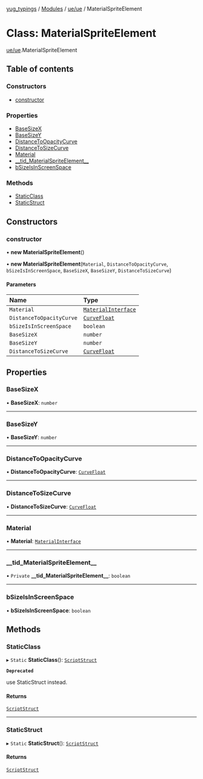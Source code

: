 [yug_typings](../README.md) / [Modules](../modules.md) / [ue/ue](../modules/ue_ue.md) / MaterialSpriteElement

# Class: MaterialSpriteElement

[ue/ue](../modules/ue_ue.md).MaterialSpriteElement

## Table of contents

### Constructors

- [constructor](ue_ue.MaterialSpriteElement.md#constructor)

### Properties

- [BaseSizeX](ue_ue.MaterialSpriteElement.md#basesizex)
- [BaseSizeY](ue_ue.MaterialSpriteElement.md#basesizey)
- [DistanceToOpacityCurve](ue_ue.MaterialSpriteElement.md#distancetoopacitycurve)
- [DistanceToSizeCurve](ue_ue.MaterialSpriteElement.md#distancetosizecurve)
- [Material](ue_ue.MaterialSpriteElement.md#material)
- [\_\_tid\_MaterialSpriteElement\_\_](ue_ue.MaterialSpriteElement.md#__tid_materialspriteelement__)
- [bSizeIsInScreenSpace](ue_ue.MaterialSpriteElement.md#bsizeisinscreenspace)

### Methods

- [StaticClass](ue_ue.MaterialSpriteElement.md#staticclass)
- [StaticStruct](ue_ue.MaterialSpriteElement.md#staticstruct)

## Constructors

### constructor

• **new MaterialSpriteElement**()

• **new MaterialSpriteElement**(`Material`, `DistanceToOpacityCurve`, `bSizeIsInScreenSpace`, `BaseSizeX`, `BaseSizeY`, `DistanceToSizeCurve`)

#### Parameters

| Name | Type |
| :------ | :------ |
| `Material` | [`MaterialInterface`](ue_ue.MaterialInterface.md) |
| `DistanceToOpacityCurve` | [`CurveFloat`](ue_ue.CurveFloat.md) |
| `bSizeIsInScreenSpace` | `boolean` |
| `BaseSizeX` | `number` |
| `BaseSizeY` | `number` |
| `DistanceToSizeCurve` | [`CurveFloat`](ue_ue.CurveFloat.md) |

## Properties

### BaseSizeX

• **BaseSizeX**: `number`

___

### BaseSizeY

• **BaseSizeY**: `number`

___

### DistanceToOpacityCurve

• **DistanceToOpacityCurve**: [`CurveFloat`](ue_ue.CurveFloat.md)

___

### DistanceToSizeCurve

• **DistanceToSizeCurve**: [`CurveFloat`](ue_ue.CurveFloat.md)

___

### Material

• **Material**: [`MaterialInterface`](ue_ue.MaterialInterface.md)

___

### \_\_tid\_MaterialSpriteElement\_\_

• `Private` **\_\_tid\_MaterialSpriteElement\_\_**: `boolean`

___

### bSizeIsInScreenSpace

• **bSizeIsInScreenSpace**: `boolean`

## Methods

### StaticClass

▸ `Static` **StaticClass**(): [`ScriptStruct`](ue_ue.ScriptStruct.md)

**`Deprecated`**

use StaticStruct instead.

#### Returns

[`ScriptStruct`](ue_ue.ScriptStruct.md)

___

### StaticStruct

▸ `Static` **StaticStruct**(): [`ScriptStruct`](ue_ue.ScriptStruct.md)

#### Returns

[`ScriptStruct`](ue_ue.ScriptStruct.md)
